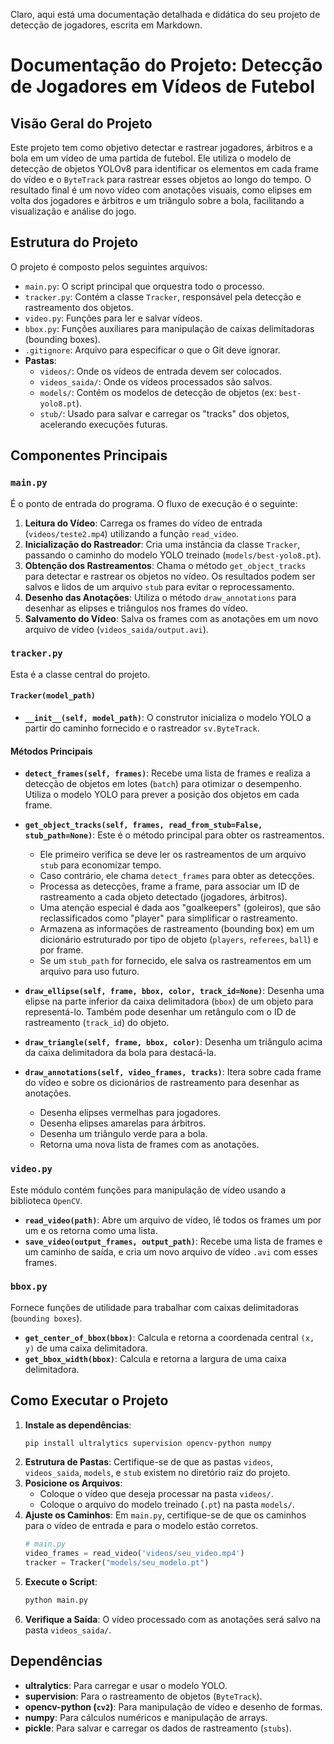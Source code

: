 Claro, aqui está uma documentação detalhada e didática do seu projeto de detecção de jogadores, escrita em Markdown.

# Documentação do Projeto: Detecção de Jogadores em Vídeos de Futebol

## Visão Geral do Projeto

Este projeto tem como objetivo detectar e rastrear jogadores, árbitros e a bola em um vídeo de uma partida de futebol. Ele utiliza o modelo de detecção de objetos YOLOv8 para identificar os elementos em cada frame do vídeo e o `ByteTrack` para rastrear esses objetos ao longo do tempo. O resultado final é um novo vídeo com anotações visuais, como elipses em volta dos jogadores e árbitros e um triângulo sobre a bola, facilitando a visualização e análise do jogo.

## Estrutura do Projeto

O projeto é composto pelos seguintes arquivos:

  - `main.py`: O script principal que orquestra todo o processo.
  - `tracker.py`: Contém a classe `Tracker`, responsável pela detecção e rastreamento dos objetos.
  - `video.py`: Funções para ler e salvar vídeos.
  - `bbox.py`: Funções auxiliares para manipulação de caixas delimitadoras (bounding boxes).
  - `.gitignore`: Arquivo para especificar o que o Git deve ignorar.
  - **Pastas**:
      - `videos/`: Onde os vídeos de entrada devem ser colocados.
      - `videos_saida/`: Onde os vídeos processados são salvos.
      - `models/`: Contém os modelos de detecção de objetos (ex: `best-yolo8.pt`).
      - `stub/`: Usado para salvar e carregar os "tracks" dos objetos, acelerando execuções futuras.

## Componentes Principais

### `main.py`

É o ponto de entrada do programa. O fluxo de execução é o seguinte:

1.  **Leitura do Vídeo**: Carrega os frames do vídeo de entrada (`videos/teste2.mp4`) utilizando a função `read_video`.
2.  **Inicialização do Rastreador**: Cria uma instância da classe `Tracker`, passando o caminho do modelo YOLO treinado (`models/best-yolo8.pt`).
3.  **Obtenção dos Rastreamentos**: Chama o método `get_object_tracks` para detectar e rastrear os objetos no vídeo. Os resultados podem ser salvos e lidos de um arquivo `stub` para evitar o reprocessamento.
4.  **Desenho das Anotações**: Utiliza o método `draw_annotations` para desenhar as elipses e triângulos nos frames do vídeo.
5.  **Salvamento do Vídeo**: Salva os frames com as anotações em um novo arquivo de vídeo (`videos_saida/output.avi`).

### `tracker.py`

Esta é a classe central do projeto.

#### `Tracker(model_path)`

  - **`__init__(self, model_path)`**: O construtor inicializa o modelo YOLO a partir do caminho fornecido e o rastreador `sv.ByteTrack`.

#### Métodos Principais

  - **`detect_frames(self, frames)`**: Recebe uma lista de frames e realiza a detecção de objetos em lotes (`batch`) para otimizar o desempenho. Utiliza o modelo YOLO para prever a posição dos objetos em cada frame.

  - **`get_object_tracks(self, frames, read_from_stub=False, stub_path=None)`**: Este é o método principal para obter os rastreamentos.

      - Ele primeiro verifica se deve ler os rastreamentos de um arquivo `stub` para economizar tempo.
      - Caso contrário, ele chama `detect_frames` para obter as detecções.
      - Processa as detecções, frame a frame, para associar um ID de rastreamento a cada objeto detectado (jogadores, árbitros).
      - Uma atenção especial é dada aos "goalkeepers" (goleiros), que são reclassificados como "player" para simplificar o rastreamento.
      - Armazena as informações de rastreamento (bounding box) em um dicionário estruturado por tipo de objeto (`players`, `referees`, `ball`) e por frame.
      - Se um `stub_path` for fornecido, ele salva os rastreamentos em um arquivo para uso futuro.

  - **`draw_ellipse(self, frame, bbox, color, track_id=None)`**: Desenha uma elipse na parte inferior da caixa delimitadora (`bbox`) de um objeto para representá-lo. Também pode desenhar um retângulo com o ID de rastreamento (`track_id`) do objeto.

  - **`draw_triangle(self, frame, bbox, color)`**: Desenha um triângulo acima da caixa delimitadora da bola para destacá-la.

  - **`draw_annotations(self, video_frames, tracks)`**: Itera sobre cada frame do vídeo e sobre os dicionários de rastreamento para desenhar as anotações.

      - Desenha elipses vermelhas para jogadores.
      - Desenha elipses amarelas para árbitros.
      - Desenha um triângulo verde para a bola.
      - Retorna uma nova lista de frames com as anotações.

### `video.py`

Este módulo contém funções para manipulação de vídeo usando a biblioteca `OpenCV`.

  - **`read_video(path)`**: Abre um arquivo de vídeo, lê todos os frames um por um e os retorna como uma lista.
  - **`save_video(output_frames, output_path)`**: Recebe uma lista de frames e um caminho de saída, e cria um novo arquivo de vídeo `.avi` com esses frames.

### `bbox.py`

Fornece funções de utilidade para trabalhar com caixas delimitadoras (`bounding boxes`).

  - **`get_center_of_bbox(bbox)`**: Calcula e retorna a coordenada central `(x, y)` de uma caixa delimitadora.
  - **`get_bbox_width(bbox)`**: Calcula e retorna a largura de uma caixa delimitadora.

## Como Executar o Projeto

1.  **Instale as dependências**:
    ```bash
    pip install ultralytics supervision opencv-python numpy
    ```
2.  **Estrutura de Pastas**: Certifique-se de que as pastas `videos`, `videos_saida`, `models`, e `stub` existem no diretório raiz do projeto.
3.  **Posicione os Arquivos**:
      - Coloque o vídeo que deseja processar na pasta `videos/`.
      - Coloque o arquivo do modelo treinado (`.pt`) na pasta `models/`.
4.  **Ajuste os Caminhos**: Em `main.py`, certifique-se de que os caminhos para o vídeo de entrada e para o modelo estão corretos.
    ```python
    # main.py
    video_frames = read_video('videos/seu_video.mp4')
    tracker = Tracker("models/seu_modelo.pt")
    ```
5.  **Execute o Script**:
    ```bash
    python main.py
    ```
6.  **Verifique a Saída**: O vídeo processado com as anotações será salvo na pasta `videos_saida/`.

## Dependências

  - **ultralytics**: Para carregar e usar o modelo YOLO.
  - **supervision**: Para o rastreamento de objetos (`ByteTrack`).
  - **opencv-python (`cv2`)**: Para manipulação de vídeo e desenho de formas.
  - **numpy**: Para cálculos numéricos e manipulação de arrays.
  - **pickle**: Para salvar e carregar os dados de rastreamento (`stubs`).

